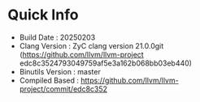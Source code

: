 # Quick Info
* Build Date : 20250203
* Clang Version : ZyC clang version 21.0.0git (https://github.com/llvm/llvm-project edc8c3524793049759af5e3a162b068bb03eb440)
* Binutils Version : master
* Compiled Based : https://github.com/llvm/llvm-project/commit/edc8c352

